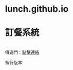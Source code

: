 # lunch.github.io
<h1>訂餐系統</h1><br>
傳送門：<a target="_blank" href="https://sc1314520.github.io/lunch.github.io/">點擊連結</a><br>
<p> 執行版本 </p>


